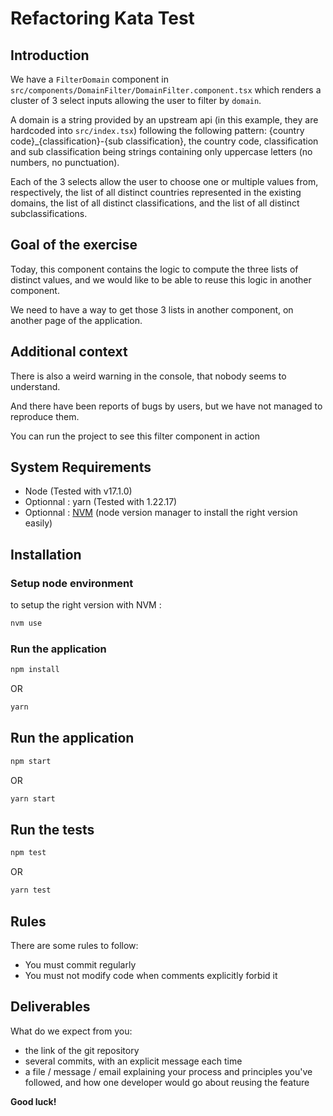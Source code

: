 # Refactoring Kata Test

## Introduction

We have a `FilterDomain` component in `src/components/DomainFilter/DomainFilter.component.tsx` which renders a cluster of 3 select inputs allowing the user to filter by `domain`.

A domain is a string provided by an upstream api (in this example, they are hardcoded into `src/index.tsx`) following the following pattern: {country code}\_{classification}-{sub classification}, the country code, classification and sub classification being strings containing only uppercase letters (no numbers, no punctuation).

Each of the 3 selects allow the user to choose one or multiple values from, respectively, the list of all distinct countries represented in the existing domains, the list of all distinct classifications, and the list of all distinct subclassifications.

## Goal of the exercise

Today, this component contains the logic to compute the three lists of distinct values, and we would like to be able to reuse this logic in another component.

We need to have a way to get those 3 lists in another component, on another page of the application.

## Additional context

There is also a weird warning in the console, that nobody seems to understand.

And there have been reports of bugs by users, but we have not managed to reproduce them.

You can run the project to see this filter component in action

## System Requirements

- Node (Tested with v17.1.0)
- Optionnal : yarn (Tested with 1.22.17)
- Optionnal : [NVM](https://github.com/nvm-sh/nvm) (node version manager to install the right version easily)

## Installation

### Setup node environment

to setup the right version with NVM :

```bash
nvm use
```

### Run the application

```bash
npm install
```

OR

```bash
yarn
```

## Run the application

```bash
npm start
```

OR

```bash
yarn start
```

## Run the tests

```bash
npm test
```

OR

```bash
yarn test
```

## Rules

There are some rules to follow:

- You must commit regularly
- You must not modify code when comments explicitly forbid it

## Deliverables

What do we expect from you:

- the link of the git repository
- several commits, with an explicit message each time
- a file / message / email explaining your process and principles you've followed, and how one developer would go about reusing the feature

**Good luck!**
